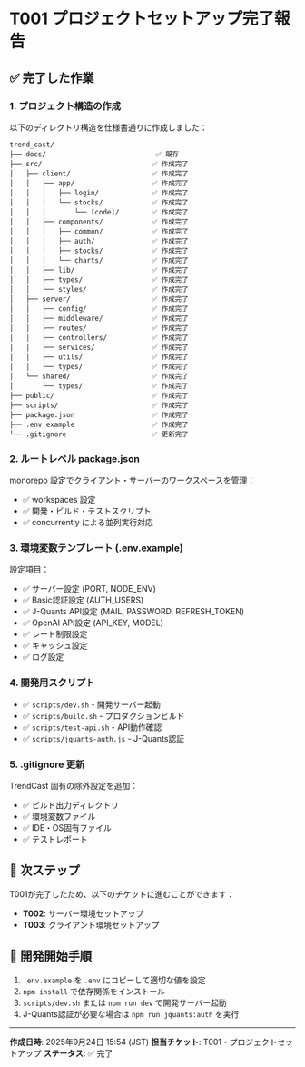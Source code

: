 # T001 プロジェクトセットアップ完了報告

## ✅ 完了した作業

### 1. プロジェクト構造の作成
以下のディレクトリ構造を仕様書通りに作成しました：

```
trend_cast/
├── docs/                           ✅ 既存
├── src/                           ✅ 作成完了
│   ├── client/                    ✅ 作成完了
│   │   ├── app/                   ✅ 作成完了
│   │   │   ├── login/             ✅ 作成完了
│   │   │   └── stocks/            ✅ 作成完了
│   │   │       └── [code]/        ✅ 作成完了
│   │   ├── components/            ✅ 作成完了
│   │   │   ├── common/            ✅ 作成完了
│   │   │   ├── auth/              ✅ 作成完了
│   │   │   ├── stocks/            ✅ 作成完了
│   │   │   └── charts/            ✅ 作成完了
│   │   ├── lib/                   ✅ 作成完了
│   │   ├── types/                 ✅ 作成完了
│   │   └── styles/                ✅ 作成完了
│   ├── server/                    ✅ 作成完了
│   │   ├── config/                ✅ 作成完了
│   │   ├── middleware/            ✅ 作成完了
│   │   ├── routes/                ✅ 作成完了
│   │   ├── controllers/           ✅ 作成完了
│   │   ├── services/              ✅ 作成完了
│   │   ├── utils/                 ✅ 作成完了
│   │   └── types/                 ✅ 作成完了
│   └── shared/                    ✅ 作成完了
│       └── types/                 ✅ 作成完了
├── public/                        ✅ 作成完了
├── scripts/                       ✅ 作成完了
├── package.json                   ✅ 作成完了
├── .env.example                   ✅ 作成完了
└── .gitignore                     ✅ 更新完了
```

### 2. ルートレベル package.json
monorepo 設定でクライアント・サーバーのワークスペースを管理：
- ✅ workspaces 設定
- ✅ 開発・ビルド・テストスクリプト
- ✅ concurrently による並列実行対応

### 3. 環境変数テンプレート (.env.example)
設定項目：
- ✅ サーバー設定 (PORT, NODE_ENV)
- ✅ Basic認証設定 (AUTH_USERS)
- ✅ J-Quants API設定 (MAIL, PASSWORD, REFRESH_TOKEN)
- ✅ OpenAI API設定 (API_KEY, MODEL)
- ✅ レート制限設定
- ✅ キャッシュ設定
- ✅ ログ設定

### 4. 開発用スクリプト
- ✅ `scripts/dev.sh` - 開発サーバー起動
- ✅ `scripts/build.sh` - プロダクションビルド
- ✅ `scripts/test-api.sh` - API動作確認
- ✅ `scripts/jquants-auth.js` - J-Quants認証

### 5. .gitignore 更新
TrendCast 固有の除外設定を追加：
- ✅ ビルド出力ディレクトリ
- ✅ 環境変数ファイル
- ✅ IDE・OS固有ファイル
- ✅ テストレポート

## 🎯 次ステップ
T001が完了したため、以下のチケットに進むことができます：
- **T002**: サーバー環境セットアップ
- **T003**: クライアント環境セットアップ

## 📝 開発開始手順
1. `.env.example` を `.env` にコピーして適切な値を設定
2. `npm install` で依存関係をインストール
3. `scripts/dev.sh` または `npm run dev` で開発サーバー起動
4. J-Quants認証が必要な場合は `npm run jquants:auth` を実行

---
**作成日時**: 2025年9月24日 15:54 (JST)
**担当チケット**: T001 - プロジェクトセットアップ
**ステータス**: ✅ 完了